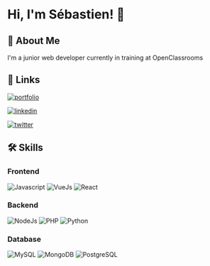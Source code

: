 
# Hi, I'm Sébastien! 👋


## 🚀 About Me
I'm a junior web developer currently in training at OpenClassrooms


## 🔗 Links
[![portfolio](https://img.shields.io/badge/my_portfolio-000?style=for-the-badge&logo=ko-fi&logoColor=white)](https://sthuin.dev)

[![linkedin](https://img.shields.io/badge/linkedin-0A66C2?style=for-the-badge&logo=linkedin&logoColor=white)](https://www.linkedin.com/in/s%C3%A9bastien-thuin-2ba936160/)

[![twitter](https://img.shields.io/badge/twitter-1DA1F2?style=for-the-badge&logo=twitter&logoColor=white)](https://twitter.com/sebthuin)


## 🛠 Skills

### Frontend
 ![Javascript](https://img.shields.io/badge/_-Javascript-F7DF1E?logo=javascript&style=flat-square&logoColor=grey)
 ![VueJs](https://img.shields.io/badge/_-Vue.js-4FC08D?logo=Vue.js&style=flat-square&logoColor=white)
 ![React](https://img.shields.io/badge/_-React-61DAFB?logo=React&style=flat-square&logoColor=grey)
 
 ### Backend
 ![NodeJs](https://img.shields.io/badge/_-Node.js-339933?logo=Node.js&style=flat-square&logoColor=white)
 ![PHP](https://img.shields.io/badge/_-PHP-777BB4?logo=PHP&style=flat-square&logoColor=white)
 ![Python](https://img.shields.io/badge/_-Python-3776AB?logo=Python&style=flat-square&logoColor=white)

### Database
 ![MySQL](https://img.shields.io/badge/_-MySQL-4479A1?logo=MySQL&style=flat-square&logoColor=white)
 ![MongoDB](https://img.shields.io/badge/_-MongoDB-47A248?logo=MongoDB&style=flat-square&logoColor=white)
 ![PostgreSQL](https://img.shields.io/badge/_-PostgreSQL-4169E1?logo=PostgreSQL&style=flat-square&logoColor=white)
